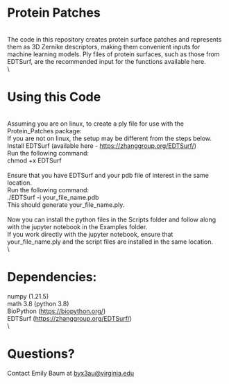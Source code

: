 # Protein Patches
\
The code in this repository creates protein surface patches and represents them as 3D Zernike descriptors, making them convenient inputs for machine learning models. Ply files of protein surfaces, such as those from EDTSurf, are the recommended input for the functions available here. \
\
# Using this Code
\
Assuming you are on linux, to create a ply file for use with the Protein_Patches package: \
If you are not on linux, the setup may be different from the steps below. \
Install EDTSurf (available here - https://zhanggroup.org/EDTSurf/) \
Run the following command: \
chmod +x EDTSurf \
 \
Ensure that you have EDTSurf and your pdb file of interest in the same location. \
Run the following command: \
./EDTSurf -i your_file_name.pdb \
This should generate your_file_name.ply. \
\
Now you can install the python files in the Scripts folder and follow along with the jupyter notebook in the Examples folder. \
If you work directly with the jupyter notebook, ensure that your_file_name.ply and the script files are installed in the same location. \
\
# Dependencies:
numpy (1.21.5) \
math 3.8 (python 3.8) \
BioPython (https://biopython.org/) \
EDTSurf (https://zhanggroup.org/EDTSurf/) \
\
# Questions?
Contact Emily Baum at byx3au@virginia.edu
